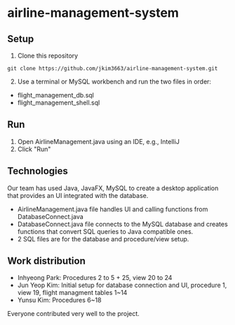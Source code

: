 # airline-management-system

## Setup
1. Clone this repository 
```
git clone https://github.com/jkim3663/airline-management-system.git
```
2. Use a terminal or MySQL workbench and run the two files in order:
  - flight_management_db.sql
  - flight_management_shell.sql

## Run
1. Open AirlineManagement.java using an IDE, e.g., IntelliJ
2. Click "Run" 

## Technologies
Our team has used Java, JavaFX, MySQL to create a desktop application that provides an UI integrated with the database.
* AirlineManagement.java file handles UI and calling functions from DatabaseConnect.java
* DatabaseConnect.java file connects to the MySQL database and creates functions that convert SQL queries to Java compatible ones. 
* 2 SQL files are for the database and procedure/view setup.

## Work distribution
* Inhyeong Park: Procedures 2 to 5 + 25, view 20 to 24 
* Jun Yeop Kim: Initial setup for database connection and UI, procedure 1, view 19, flight managment tables 1~14
* Yunsu Kim: Procedures 6~18

Everyone contributed very well to the project. 
